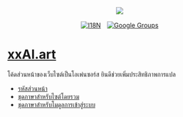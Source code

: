 <p align="center"><a href="https://wac.tax"><img src="https://cdn.jsdelivr.net/gh/wactax/img/logo.svg"/></a></p><p align="center"><a href="https://github.com/wactax/wac.tax/blob/main/doc/README.md#readme"><img alt="I18N" src="https://cdn.jsdelivr.net/gh/wactax/img/t.svg"/></a>　<a href="https://groups.google.com/u/2/g/wactax"><img alt="Google Groups" src="https://cdn.jsdelivr.net/gh/wactax/img/g-groups.svg"/></a></p>

# [xxAI.art](https://xxAI.art)

โค้ดส่วนหน้าของเว็บไซต์เป็นโอเพ่นซอร์ส ยินดีช่วยเพิ่มประสิทธิภาพการแปล

* [รหัสส่วนหน้า](https://github.com/xxai-art/web)
* [ชุดภาษาสำหรับไซต์โดยรวม](https://github.com/xxai-art/web/tree/main/i18n)
* [ชุดภาษาสำหรับโมดูลการเข้าสู่ระบบ](https://github.com/wacpkg/user/tree/main/ui.i18n)
